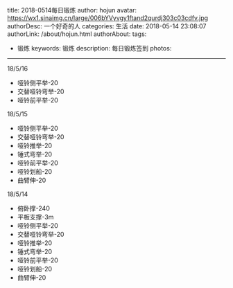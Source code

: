 title: 2018-0514每日锻炼
author: hojun
avatar: https://wx1.sinaimg.cn/large/006bYVyvgy1ftand2qurdj303c03cdfv.jpg
authorDesc: 一个好奇的人
categories: 生活
date: 2018-05-14 23:08:07
authorLink: /about/hojun.html
authorAbout:
tags:
 - 锻炼
keywords: 锻炼
description: 每日锻炼签到
photos:
---
18/5/16

- 哑铃侧平举-20
- 交替哑铃弯举-20
- 哑铃前平举-20

18/5/15

- 哑铃侧平举-20
- 交替哑铃弯举-20
- 哑铃推举-20
- 锤式弯举-20
- 哑铃前平举-20
- 哑铃划船-20
- 曲臂伸-20

18/5/14

- 俯卧撑-240
- 平板支撑-3m
- 哑铃侧平举-20
- 交替哑铃弯举-20
- 哑铃推举-20
- 锤式弯举-20
- 哑铃前平举-20
- 哑铃划船-20
- 曲臂伸-20